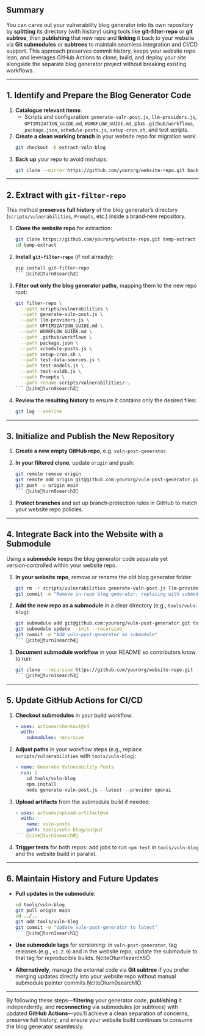 ## Summary

You can carve out your vulnerability blog generator into its own repository by **splitting** its directory (with history) using tools like **git-filter-repo** or **git subtree**, then **publishing** that new repo and **linking** it back to your website via **Git submodules** or **subtrees** to maintain seamless integration and CI/CD support. This approach preserves commit history, keeps your website repo lean, and leverages GitHub Actions to clone, build, and deploy your site alongside the separate blog generator project without breaking existing workflows.

---

## 1. Identify and Prepare the Blog Generator Code

1. **Catalogue relevant items**:  
   - Scripts and configuration: `generate-vuln-post.js`, `llm-providers.js`, `OPTIMIZATION_GUIDE.md`, `WORKFLOW_GUIDE.md`, plus `.github/workflows`, `package.json`, `schedule-posts.js`, `setup-cron.sh`, and test scripts.  
2. **Create a clean working branch** in your website repo for migration work:  
   ```bash
   git checkout -b extract-vuln-blog
   ```  
3. **Back up** your repo to avoid mishaps:  
   ```bash
   git clone --mirror https://github.com/yourorg/website-repo.git backup-repo.git
   ```  

---

## 2. Extract with `git-filter-repo`

This method **preserves full history** of the blog generator’s directory (`scripts/vulnerabilities`, `Prompts`, etc.) inside a brand‑new repository.

1. **Clone the website repo** for extraction:

   ```bash
   git clone https://github.com/yourorg/website-repo.git temp-extract
   cd temp-extract
   ```  

2. **Install `git-filter-repo`** (if not already):

   ```bash
   pip install git-filter-repo
   ``` citeturn0search2

3. **Filter out only the blog generator paths**, mapping them to the new repo root:

   ```bash
   git filter-repo \
     --path scripts/vulnerabilities \
     --path generate-vuln-post.js \
     --path llm-providers.js \
     --path OPTIMIZATION_GUIDE.md \
     --path WORKFLOW_GUIDE.md \
     --path .github/workflows \
     --path package.json \
     --path schedule-posts.js \
     --path setup-cron.sh \
     --path test-data-sources.js \
     --path test-models.js \
     --path test-vuldb.js \
     --path Prompts \
     --path-rename scripts/vulnerabilities/:.
   ``` citeturn0search2

4. **Review the resulting history** to ensure it contains only the desired files:

   ```bash
   git log --oneline
   ```

---

## 3. Initialize and Publish the New Repository

1. **Create a new empty GitHub repo**, e.g. `vuln-post-generator`.

2. **In your filtered clone**, update `origin` and push:

   ```bash
   git remote remove origin
   git remote add origin git@github.com:yourorg/vuln-post-generator.git
   git push -u origin main
   ``` citeturn0search3

3. **Protect branches** and set up branch‑protection rules in GitHub to match your website repo policies.

---

## 4. Integrate Back into the Website with a Submodule

Using a **submodule** keeps the blog generator code separate yet version‑controlled within your website repo.

1. **In your website repo**, remove or rename the old blog generator folder:

   ```bash
   git rm -r scripts/vulnerabilities generate-vuln-post.js llm-providers.js ...
   git commit -m "Remove in‑repo blog generator; replacing with submodule"
   ```  

2. **Add the new repo as a submodule** in a clear directory (e.g., `tools/vuln-blog`):

   ```bash
   git submodule add git@github.com:yourorg/vuln-post-generator.git tools/vuln-blog
   git submodule update --init --recursive
   git commit -m "Add vuln-post-generator as submodule"
   ``` citeturn1search4

3. **Document submodule workflow** in your README so contributors know to run:

   ```bash
   git clone --recursive https://github.com/yourorg/website-repo.git
   ``` citeturn1search3

---

## 5. Update GitHub Actions for CI/CD

1. **Checkout submodules** in your build workflow:

   ```yaml
   - uses: actions/checkout@v4
     with:
       submodules: recursive
   ```

2. **Adjust paths** in your workflow steps (e.g., replace `scripts/vulnerabilities` with `tools/vuln-blog`):

   ```yaml
   - name: Generate Vulnerability Posts
     run: |
       cd tools/vuln-blog
       npm install
       node generate-vuln-post.js --latest --provider openai
   ```

3. **Upload artifacts** from the submodule build if needed:

   ```yaml
   - uses: actions/upload-artifact@v4
     with:
       name: vuln-posts
       path: tools/vuln-blog/output
   ``` citeturn1search0

4. **Trigger tests** for both repos: add jobs to run `npm test` in `tools/vuln-blog` and the website build in parallel.

---

## 6. Maintain History and Future Updates

- **Pull updates in the submodule**:

  ```bash
  cd tools/vuln-blog
  git pull origin main
  cd ../..
  git add tools/vuln-blog
  git commit -m "Update vuln-post-generator to latest"
  ``` citeturn1search1

- **Use submodule tags** for versioning: in `vuln-post-generator`, tag releases (e.g., `v1.2.0`) and in the website repo, update the submodule to that tag for reproducible builds. citeturn1search5

- **Alternatively**, manage the external code via **Git subtree** if you prefer merging updates directly into your website repo without manual submodule pointer commits citeturn0search1.

---

By following these steps—**filtering** your generator code, **publishing** it independently, and **reconnecting** via submodules (or subtrees) with updated **GitHub Actions**—you’ll achieve a clean separation of concerns, preserve full history, and ensure your website build continues to consume the blog generator seamlessly.